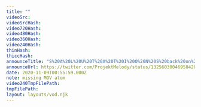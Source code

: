 ```yaml
---
title: ""
videoSrc: 
videoSrcHash: 
video720Hash: 
video480Hash: 
video360Hash: 
video240Hash: 
thinHash: 
thiccHash: 
announceTitle: "S%20A%20L%20U%20T%20A%20T%20I%20O%20N%20S%20back%20on%20cb%2C%20it%20felt%20like%20ages%20O.o"
announceUrl: https://twitter.com/ProjektMelody/status/1325603004695842816
date: 2020-11-09T00:55:59.000Z
note: missing MOV atom
video240TmpFilePath: 
tmpFilePath: 
layout: layouts/vod.njk
---
```

